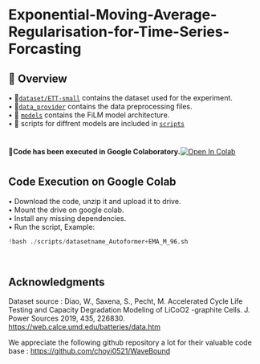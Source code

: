 # Exponential-Moving-Average-Regularisation-for-Time-Series-Forcasting
## :paperclip: Overview
• :file_folder:[`dataset/ETT-small`](https://github.com/Niharikajo/Exponential-Moving-Average-Regularisation-for-Time-Series-Forcasting/tree/main/dataset/ETT-small) contains the dataset used for the experiment. </br>
• :page_facing_up:[`data_provider`](https://github.com/Niharikajo/Exponential-Moving-Average-Regularisation-for-Time-Series-Forcasting/tree/main/data_provider) contains the data preprocessing files.</br>
• :file_folder: [`models`](https://github.com/Niharikajo/Exponential-Moving-Average-Regularisation-for-Time-Series-Forcasting/tree/main/models) contains the FiLM model architecture.</br>
• :file_folder: scripts for diffrent models are included in [`scripts`](https://github.com/Niharikajo/Exponential-Moving-Average-Regularisation-for-Time-Series-Forcasting/tree/main/scripts)

#
 **:round_pushpin:Code has been executed in Google Colaboratory.**[![Open In Colab](https://colab.research.google.com/assets/colab-badge.svg)](https://colab.research.google.com/github/Niharikajo/Exponential-Moving-Average-Regularisation-for-Time-Series-Forcasting/blob/main/ema.ipynb)
#
 ## Code Execution on Google Colab 
• Download the code, unzip it and upload it to drive. </br>
• Mount the drive on google colab. </br>
• Install any missing dependencies. </br>
• Run the   script, Example:</br>
``` python
!bash ./scripts/datasetname_Autoformer+EMA_M_96.sh
``` 
</br>

## Acknowledgments
Dataset source : Diao, W., Saxena, S., Pecht, M. Accelerated Cycle Life Testing and Capacity Degradation Modeling of LiCoO2 -graphite Cells. J. Power Sources 2019, 435, 226830. https://web.calce.umd.edu/batteries/data.htm </br>

We appreciate the following github repository a lot for their valuable code base :
https://github.com/choyi0521/WaveBound
